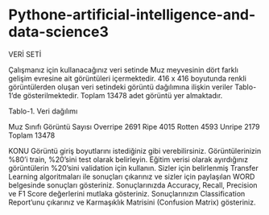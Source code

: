 # Pythone-artificial-intelligence-and-data-science3

VERİ SETİ

Çalışmanız için kullanacağınız veri setinde Muz meyvesinin dört farklı gelişim evresine ait görüntüleri içermektedir. 416 x 416 boyutunda renkli görüntülerden oluşan veri setindeki görüntü dağılımına ilişkin veriler Tablo-1’de gösterilmektedir. Toplam 13478 adet görüntü yer almaktadır. 

Tablo-1. Veri dağılımı

Muz Sınıfı	Görüntü Sayısı
Overripe	2691
Ripe	4015
Rotten	4593
Unripe	2179
Toplam	13478

KONU
Görüntü giriş boyutlarını istediğiniz gibi verebilirsiniz. Görüntülerinizin %80’i train, %20’sini test olarak belirleyin. Eğitim verisi olarak ayırdığınız görüntülerin %20’sini validation için kullanın. Sizler için belirlenmiş Transfer Learning algoritmaları ile sonuçları çıkarınız ve sizler için paylaşılan WORD belgesinde sonuçları gösteriniz. Sonuçlarınızda Accuracy, Recall, Precision ve F1 Score değerlerini mutlaka gösteriniz. Sonuçlarınızın Classification Report’unu çıkarınız ve Karmaşıklık Matrisini (Confusion Matrix) gösteriniz. 
